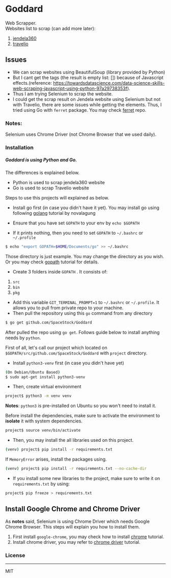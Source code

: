 # Goddard

Web Scrapper.<br>
Websites list to scrap (can add more later):
1.  [jendela360]
2.  [travelio]

## Issues
- We can scrap websites using BeautifulSoup (library provided by Python)
- But I cant get the tags (the result is empty list: []) because of Javascript effects.(reference: https://towardsdatascience.com/data-science-skills-web-scraping-javascript-using-python-97a29738353f).
- Thus I am trying Selenium to scrap the website.
- I could get the scrap result on Jendela website using Selenium but not with Travelio, there are some issues while getting the elements. Thus, I tried using Go with `ferret` package. You may check [ferret] repo.

### Notes:

Selenium uses Chrome Driver (not Chrome Browser that we used daily).<br>

### Installation
##### Goddard is using Python and Go.
The differences is explained below.
- Python is used to scrap jendela360 website
- Go is used to scrap Travelio website

Steps to use this projects will explained as below.
- Install go first (in case you didn't have it yet).
You may install go using following [golang] tutorial by novalagung

- Ensure that you have set `GOPATH` to your env by `echo $GOPATH`
- If it prints nothing, then you need to set `GOPATH` to `~/.bashrc` or `~/.profile` 
```sh
$ echo "export GOPATH=$HOME/Documents/go" >> ~/.bashrc
```
Those directory is just example. You may change the directory as you wish.
Or you may check [gopath] tutorial for details.
- Create 3 folders inside `GOPATH` . It consists of:
1. `src`
2. `bin`
3. `pkg`
- Add this variable `GIT_TERMINAL_PROMPT=1` to `~/.bashrc` or `~/.profile`. It allows you to pull from private repo to your machine.
- Then pull the repository using this `go` command from any directory
```sh
$ go get github.com/SpaceStock/Goddard
```
After pulled the repo using `go get`. Follows guide below to install anything needs by `python`. 

First of all, let's call our project which located on `$GOPATH/src/github.com/SpaceStock/Goddard` with `project` directory.
- Install `python3-venv` first (in case you didn't have yet)

```sh
(On Debian/Ubuntu Based)
$ sudo apt-get install python3-venv
```
- Then, create virtual environment
```sh
project$ python3 -m venv venv
```
<b>Notes</b>: `python3` is pre-installed on Ubuntu so you won't need to install it. 

Before install the dependencies, make sure to activate the environment to <b>isolate</b> it with system dependencies.
```sh
project$ source venv/bin/activate
```
- Then, you may install the all libraries used on this project.
```sh
(venv) project$ pip install -r requirements.txt
```
If `MemoryError` arises, install the packages using.
```sh
(venv) project$ pip install -r requirements.txt --no-cache-dir
```
- If you install some new libraries to the project, make sure to write it on `requirements.txt` by using:

```sh
project$ pip freeze > requirements.txt
```

## Install Google Chrome and Chrome Driver
As <b>notes</b> said, Selenium is using Chrome Driver which needs Google Chrome Browser. This steps will explain you how to install them.
1. First install `google-chrome`, you may check how to install [chrome] tutorial.
2. Install chrome driver, you may refer to [chrome driver] tutorial.
### License
---
MIT

[//]: #  (These are reference links used in the body of this note and get stripped out when the markdown processor does its job. There is no need to format nicely because it shouldn't be seen. Thanks SO - http://stackoverflow.com/questions/4823468/store-comments-in-markdown-syntax)

[jendela360]: <https://jendela360.com>
[travelio]: <https://www.travelio.com/>
[ferret]: <https://github.com/MontFerret/ferret>
[golang]: <https://dasarpemrogramangolang.novalagung.com/2-instalasi-golang.html>
[gopath]: <https://dasarpemrogramangolang.novalagung.com/3-gopath-dan-workspace.html>
[chrome]: <https://linuxize.com/post/how-to-install-google-chrome-web-browser-on-ubuntu-18-04/>
[chrome driver]: <https://sites.google.com/a/chromium.org/chromedriver/downloads/version-selection>